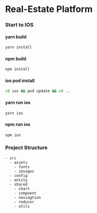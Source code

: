 # Real-Estate Platform

### Start to IOS

#### yarn build

```bash
yarn install
```

#### npm build

```bash
npm install
```

#### ios pod install

```bash
cd ios && pod update && cd ..
```

#### yarn run ios

```bash
yarn ios 
```

#### npm run ios

```bash
npm ios
```

### Project Structure

```
- src
  - assets
    - fonts
    - imsages
  - config
  - entity
  - shared
    - chart
    - compoent
    - naviagtion
    - reducer
    - utils
```

